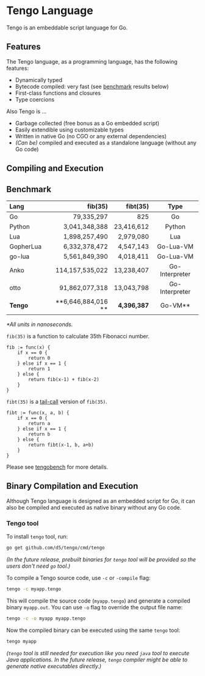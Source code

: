 # Tengo Language

Tengo is an embeddable script language for Go.

## Features

The Tengo language, as a programming language, has the following features:

- Dynamically typed
- Bytecode compiled: very fast (see [benchmark](#benchmark) results below)
- First-class functions and closures
- Type coercions

Also Tengo is ...

- Garbage collected (free bonus as a Go embedded script)
- Easily extendible using customizable types
- Written in native Go (no CGO or any external dependencies)
- _(Can be)_ compiled and executed as a standalone language (without any Go code)

## Compiling and Execution

## Benchmark

| Lang | fib(35) | fibt(35) |  Type  |
| :--- |    ---: |     ---: |  :---: |
| Go | 79,335,297 | 825 | Go |
| Python | 3,041,348,388 | 23,416,612 | Python |
| Lua | 1,898,257,490 | 2,979,080 | Lua |
| GopherLua | 6,332,378,472 | 4,547,143 | Go-Lua-VM |
| go-lua | 5,561,849,390 | 4,018,411 | Go-Lua-VM |
| Anko | 114,157,535,022 | 13,238,407 | Go-Interpreter |
| otto | 91,862,077,318 | 13,043,798 | Go-Interpreter |
| **Tengo** | **6,646,884,016 **| **4,396,387** | Go-VM** |

_*All units in nanoseconds._

`fib(35)` is a function to calculate 35th Fibonacci number.

```golang
fib := func(x) {
	if x == 0 {
		return 0
	} else if x == 1 {
		return 1
	} else {
		return fib(x-1) + fib(x-2)
	}
}
```

`fibt(35)` is a [tail-call](https://en.wikipedia.org/wiki/Tail_call) version of `fib(35)`.

```golang
fibt := func(x, a, b) {
	if x == 0 {
		return a
	} else if x == 1 {
		return b
	} else {
		return fibt(x-1, b, a+b)
	}
}
```

Please see [tengobench](https://github.com/d5/tengobench) for more details.

## Binary Compilation and Execution

Although Tengo language is designed as an embedded script for Go, it can also be compiled and executed as native binary without any Go code.

### Tengo tool

To install `tengo` tool, run:

```bash
go get github.com/d5/tengo/cmd/tengo
```

_(In the future release, prebuilt binaries for `tengo` tool will be provided so the users don't need `go` tool.)_

To compile a Tengo source code, use `-c` or `-compile` flag:

```bash
tengo -c myapp.tengo
```

This will compile the source code (`myapp.tengo`) and generate a compiled binary `myapp.out`. You can use `-o` flag to override the output file name:

```bash
tengo -c -o myapp myapp.tengo
```

Now the compiled binary can be executed using the same `tengo` tool:

```bash
tengo myapp
```

_(`tengo` tool is still needed for execution like you need `java` tool to execute Java applications. In the future release, `tengo` compiler might be able to generate native executables directly.)_
